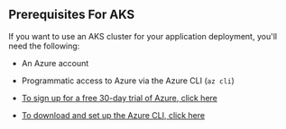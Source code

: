 ## Prerequisites For AKS

If you want to use an AKS cluster for your application deployment, you'll need the following:
- An Azure account
- Programmatic access to Azure via the Azure CLI (`az cli`)

- [To sign up for a free 30-day trial of Azure, click here](https://azure.microsoft.com/en-us/offers/ms-azr-0044p/)
- [To download and set up the Azure CLI, click here](https://docs.microsoft.com/en-us/cli/azure/install-azure-cli)